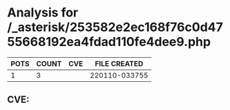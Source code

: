# Analysis for /_asterisk/253582e2ec168f76c0d4755668192ea4fdad110fe4dee9.php
| POTS | COUNT | CVE | FILE CREATED |
|---|---|---|---|
| 1 | 3 | | 220110-033755 |

## CVE: 